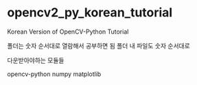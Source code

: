 # opencv2_py_korean_tutorial
Korean Version of OpenCV-Python Tutorial

폴더는 숫자 순서대로 열람해서 공부하면 됨
폴더 내 파일도 숫자 순서대로

다운받아야하는 모듈들

opencv-python
numpy
matplotlib
